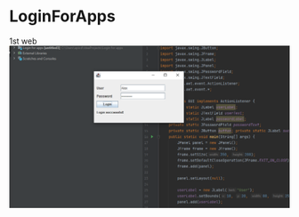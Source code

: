 # LoginForApps
1st web
![Image of Login for apps](https://github.com/Alex-Mexef/LoginForApps/blob/main/Screenshot_1.png)


